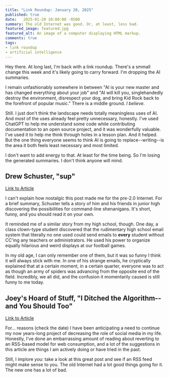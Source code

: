 ```yaml
---
title: "Link Roundup: January 20, 2025"
published: true
date:   2025-01-20 10:00:00 -0500
summary: The old Internet was good. Or, at least, less bad.
featured_image: featured.jpg
featured_alt: An image of a computer displaying HTML markup.
comments: true
tags:
- link roundup
- artificial intelligence
---
```


Hey there. At long last, I'm back with a link roundup. There's a smmall change this week and it's likely going to carry forward. I'm dropping the AI summaries.

I remain unfashionably somewhere in between "AI is your new master and has changed everything about your job" and "AI will kill you, singlehandedly destroy the environment, disrespect your dog, and bring Kid Rock back to the forefront of popular music." There is a middle ground. *I believe.*

Still. I just don't think the landscape needs totally meaningless uses of AI. And *most* of the uses already feel pretty unnecessary, honestly. I've used ChatGPT to help me understand some code while contributing documentation to an open source project, and it was wonderfully valuable. I've used it to help me think through holes in a lesson plan. And it helped. But the one thing everyone seems to think AI is going to replace--writing--is the area it both feels least necessary and most limited.

I don't want to add energy to that. At least for the time being. So I'm losing the generated summaries. I don't think anyone will mind.

## Drew Schuster, "sup"

[Link to Article](https://drew.shoes/posts/sup/)

I can't explain how nostalgic this post made me for the pre-2.0 Internet. For a brief summary, Schuster tells a story of him and his friends in junior high discovering the possibilities for command-line shenanigans. It's short, funny, and you should read it on your own.

It reminded me of a similar story from my high school, though. One day, a class clown-type student discovered that the rudimentary high school email system that literally no one used could send emails to **every** student without CC'ing any teachers or administrators. He used his power to organize equally hilarious and weird displays at our football games. 

In my old age, I can only remember one of them, but it was so funny I think it will always stick with me. In one of his strange emails, he cryptically explained that at a certain moment, in a certain quarter, everyone was to act as though an army of spiders was advancing from the opposite end of the field. Incredibly, we all did, and the confusion it momentarily caused is still funny to me today.

## Joey's Hoard of Stuff, "I Ditched the Algorithm--and You Should Too"

[Link to Article](https://joeyehand.com/blog/2025/01/15/i-ditched-the-algorithm-for-rssand-you-should-too/)

For... reasons (check the date) I have been anticipating a need to continue my now years-long project of decreasing the role of social media in my life. Honestly, I've done an embarrassing amount of reading about reverting to an RSS-based model for web consumption, and a lot of the suggestions in this article are things I am actively doing or have tried in the past.

Still, I implore *you*: take a look at this great post and see if an RSS feed might make sense to you. The old Internet had a lot good things going for it. The new one has a lot of bad.
